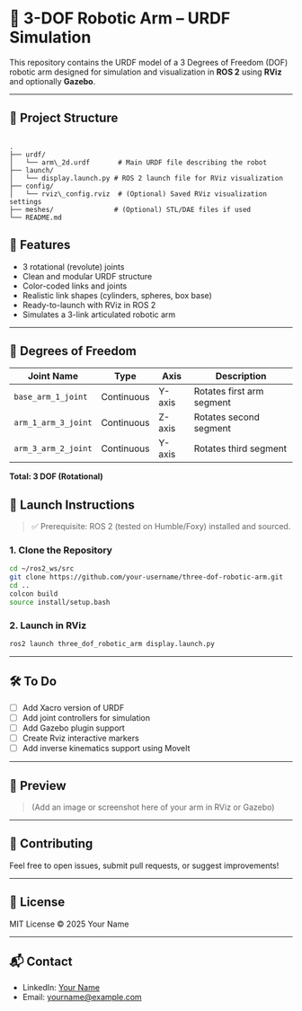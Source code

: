 
# 🤖 3-DOF Robotic Arm – URDF Simulation

This repository contains the URDF model of a 3 Degrees of Freedom (DOF) robotic arm designed for simulation and visualization in **ROS 2** using **RViz** and optionally **Gazebo**.

---

## 📁 Project Structure

```

.
├── urdf/
│   └── arm\_2d.urdf       # Main URDF file describing the robot
├── launch/
│   └── display.launch.py # ROS 2 launch file for RViz visualization
├── config/
│   └── rviz\_config.rviz  # (Optional) Saved RViz visualization settings
├── meshes/               # (Optional) STL/DAE files if used
└── README.md

````


## 🎯 Features

- 3 rotational (revolute) joints
- Clean and modular URDF structure
- Color-coded links and joints
- Realistic link shapes (cylinders, spheres, box base)
- Ready-to-launch with RViz in ROS 2
- Simulates a 3-link articulated robotic arm

---

## 🧠 Degrees of Freedom

| Joint Name           | Type       | Axis     | Description                    |
|----------------------|------------|----------|--------------------------------|
| `base_arm_1_joint`   | Continuous | Y-axis   | Rotates first arm segment      |
| `arm_1_arm_3_joint`  | Continuous | Z-axis   | Rotates second segment         |
| `arm_3_arm_2_joint`  | Continuous | Y-axis   | Rotates third segment          |

**Total: 3 DOF (Rotational)**


## 🚀 Launch Instructions

> ✅ Prerequisite: ROS 2 (tested on Humble/Foxy) installed and sourced.

### 1. Clone the Repository

```bash
cd ~/ros2_ws/src
git clone https://github.com/your-username/three-dof-robotic-arm.git
cd ..
colcon build
source install/setup.bash
````

### 2. Launch in RViz

```bash
ros2 launch three_dof_robotic_arm display.launch.py
```

---

## 🛠️ To Do

* [ ] Add Xacro version of URDF
* [ ] Add joint controllers for simulation
* [ ] Add Gazebo plugin support
* [ ] Create Rviz interactive markers
* [ ] Add inverse kinematics support using MoveIt

---

## 📸 Preview

> (Add an image or screenshot here of your arm in RViz or Gazebo)

---

## 🤝 Contributing

Feel free to open issues, submit pull requests, or suggest improvements!

---

## 📄 License

MIT License © 2025 Your Name

---

## 📬 Contact

* LinkedIn: [Your Name](https://linkedin.com/in/yourprofile)
* Email: [yourname@example.com](mailto:yourname@example.com)

```


